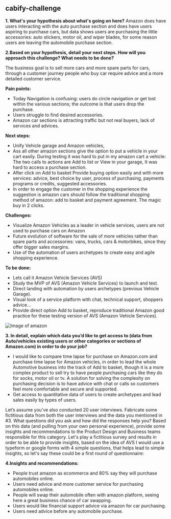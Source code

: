 ## cabify-challenge

**1. What's your hypothesis about what's going on here?**
Amazon does have users interacting with the auto purchase section and does have  users aspiring to purchase cars, but data shows users are purchasing the little accessories: auto stickers, motor oil, and wiper blades, for some reason  users are leaving the automobile purchase section.

**2.Based on your hypothesis, detail your next steps. How will you approach this challenge? What needs to be done?**

The business goal is to sell more cars and more spare parts for cars, through a customer journey people who buy car  require advice  and a more detailed customer service. 

**Pain points:**

* Today Navigation is confusing: users do circle navigation or get lost within the various sections; the outcome is that users drop the purchase.
* Users struggle to find desired accessories.
* Amazon car sections is attracting traffic but not real buyers, lack of services and advices.

**Next steps:**

* Unify Vehicle garage and Amazon vehicles,
* Ass all other amazon sections give the option to put a vehicle in your cart easily. During testing it was hard to put in my amazon cart a vehicle: The two calls to actions are Add to list or View in your garage, It was hard to access a purchase section.
* After click on Add to basket Provide buying option easily and with more services: advice, best choice by user,  process of  purchasing, payments programs or credits, suggested accessories.  
* In order to engage the customer in the shopping experience the suggestion is  amazon cars  should follow the traditional shopping method of amazon: add to basket and payment agreement. The magic buy in 2 clicks.

**Challenges:**

* Visualize Amazon Vehicles as a leader in vehicle services, users are not used to purchase cars on Amazon
* Future evolution of software for the sale of more vehicles rather than spare parts and accessories: vans, trucks, cars & motorbikes, since they offer bigger sales margins.
* Use of the automation of users archetypes to create easy and agile shopping experience.
 
**To be done:**

* Lets call it Amazon Vehicle Services (AVS) 
* Study the MVP of AVS (Amazon Vehicle Services) to launch and test.
* Direct landing with automation by users archetypes  (previous Vehicle Garage).
* Visual look of a service platform with chat, technical support, shoppers advice...
* Provide direct option Add to basket, reproduce traditional Amazon good practice for these testing version of AVS (Amazon Vehicle Services).

![Image of amazon](file:///Users/apple/Desktop/AVS.jpg)
 
**3. In detail, explain which data you’d like to get access to (data from Auto/vehicles existing users or other categories or sections of Amazon.com) in order to do your job?**

* I would like to compare time lapse for purchase on Amazon.com and purchase time lapse for Amazon vehicles, in order to lead the whole Automotive business into the track of Add to basket,   though it is a more complex product to sell try to have people purchasing cars like they do for socks, motor oil or tv. A solution for solving the complexity on purchasing decision is to have advice with chat or calls so customers feel more comfortable and secure and supported.
* Get access to quantitative data of users to create archetypes and lead sales easily by  types of users. 

Let’s assume you’ve also conducted 20 user interviews. Fabricate some fictitious data from both the user interviews and the data you mentioned in #3. What questions did you ask and how did the responses help you? Based on this data (and pulling from your own personal experience), provide some insights and recommendations to the Product Design and Business teams responsible for this category.
Let's play a  fictitious survey and results in order to be able to provide insights, based on the idea of AVS I would use a typeform or google forms with  4 simple questions, that helps lead to simple insights, so let's say these could be a first round of questionnaire:





**4.Insights and recommendations:** 

* People trust amazon as ecommerce  and 80% say they will purchase automobiles online.
* Users need advice and more customer service for purchasing automobiles online.
* People will swap their automobile often with amazon platform, seeing here a great business chance of car swapping.
* Users would like financial support advice via amazon for car purchasing.
* Users need advice before any automobile purchase.
